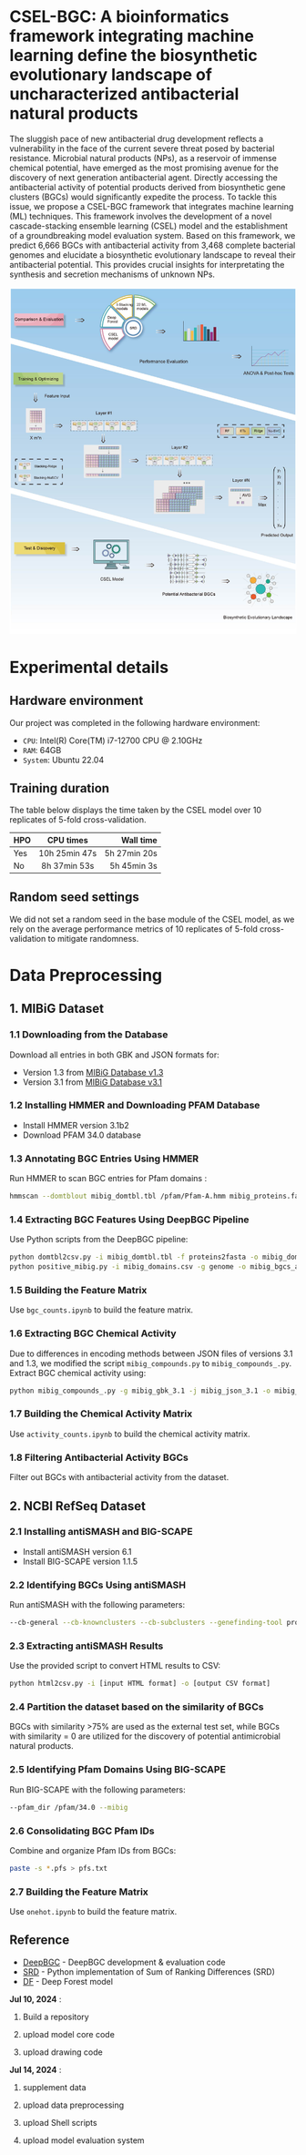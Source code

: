 CSEL-BGC: A bioinformatics framework integrating machine learning define the biosynthetic evolutionary landscape of uncharacterized antibacterial natural products
=

The sluggish pace of new antibacterial drug development reflects a vulnerability in the face of the current severe threat posed by bacterial resistance. Microbial natural products (NPs), as a reservoir of immense chemical potential, have emerged as the most promising avenue for the discovery of next generation antibacterial agent. Directly accessing the antibacterial activity of potential products derived from biosynthetic gene clusters (BGCs) would significantly expedite the process. To tackle this issue, we propose a CSEL-BGC framework that integrates machine learning (ML) techniques. This framework involves the development of a novel cascade-stacking ensemble learning (CSEL) model and the establishment of a groundbreaking model evaluation system. Based on this framework, we predict 6,666 BGCs with antibacterial activity from 3,468 complete bacterial genomes and elucidate a biosynthetic evolutionary landscape to reveal their antibacterial potential. This provides crucial insights for interpretating the synthesis and secretion mechanisms of unknown NPs.

![image](https://github.com/Du-Minghui/CSEL/blob/main/Graphic%20Abstract.jpg)


Experimental details
=

## Hardware environment
Our project was completed in the following hardware environment:

- `CPU`: Intel(R) Core(TM) i7-12700 CPU @ 2.10GHz
- `RAM`: 64GB
- `System`: Ubuntu 22.04

## Training duration

The table below displays the time taken by the CSEL model over 10 replicates of 5-fold cross-validation.

| HPO     | CPU times    | Wall time    |
| :------------- | :-------------: | -------------: |
| Yes      | 10h 25min 47s      | 5h 27min 20s      |
| No      | 8h 37min 53s     | 5h 45min 3s      |

## Random seed settings
We did not set a random seed in the base module of the CSEL model, as we rely on the average performance metrics of 10 replicates of 5-fold cross-validation to mitigate randomness.


# Data Preprocessing

## 1. MIBiG Dataset

### 1.1 Downloading from the Database

Download all entries in both GBK and JSON formats for:
- Version 1.3 from [MIBiG Database v1.3](https://mibig.secondarymetabolites.org/download)
- Version 3.1 from [MIBiG Database v3.1](https://mibig.secondarymetabolites.org/download)

### 1.2 Installing HMMER and Downloading PFAM Database

- Install HMMER version 3.1b2
- Download PFAM 34.0 database

### 1.3 Annotating BGC Entries Using HMMER

Run HMMER to scan BGC entries for Pfam domains :
```bash
hmmscan --domtblout mibig_domtbl.tbl /pfam/Pfam-A.hmm mibig_proteins.fa
```

### 1.4 Extracting BGC Features Using DeepBGC Pipeline

Use Python scripts from the DeepBGC pipeline:
```bash
python domtbl2csv.py -i mibig_domtbl.tbl -f proteins2fasta -o mibig_domains.csv
python positive_mibig.py -i mibig_domains.csv -g genome -o mibig_bgcs_all -md 1 -mp 1 -e 0.01
```

### 1.5 Building the Feature Matrix

Use `bgc_counts.ipynb` to build the feature matrix.

### 1.6 Extracting BGC Chemical Activity

Due to differences in encoding methods between JSON files of versions 3.1 and 1.3, we modified the script `mibig_compounds.py` to `mibig_compounds_.py`. Extract BGC chemical activity using:
```bash
python mibig_compounds_.py -g mibig_gbk_3.1 -j mibig_json_3.1 -o mibig_compounds.csv
```

### 1.7 Building the Chemical Activity Matrix

Use `activity_counts.ipynb` to build the chemical activity matrix.

### 1.8 Filtering Antibacterial Activity BGCs

Filter out BGCs with antibacterial activity from the dataset.

## 2. NCBI RefSeq Dataset

### 2.1 Installing antiSMASH and BIG-SCAPE

- Install antiSMASH version 6.1
- Install BIG-SCAPE version 1.1.5

### 2.2 Identifying BGCs Using antiSMASH

Run antiSMASH with the following parameters:
```bash
--cb-general --cb-knownclusters --cb-subclusters --genefinding-tool prodigal --allow-long-headers
```

### 2.3 Extracting antiSMASH Results

Use the provided script to convert HTML results to CSV:
```bash
python html2csv.py -i [input HTML format] -o [output CSV format]
```

### 2.4 Partition the dataset based on the similarity of BGCs

BGCs with similarity >75% are used as the external test set, while BGCs with similarity = 0 are utilized for the discovery of potential antimicrobial natural products.


### 2.5 Identifying Pfam Domains Using BIG-SCAPE

Run BIG-SCAPE with the following parameters:
```bash
--pfam_dir /pfam/34.0 --mibig
```

### 2.6 Consolidating BGC Pfam IDs

Combine and organize Pfam IDs from BGCs:
```bash
paste -s *.pfs > pfs.txt
```

### 2.7 Building the Feature Matrix

Use `onehot.ipynb` to build the feature matrix.






## Reference

* [DeepBGC](https://github.com/Merck/bgc-pipeline) - DeepBGC development & evaluation code
* [SRD](https://github.com/davidbajusz/srdpy) - Python implementation of Sum of Ranking Differences (SRD)
* [DF](https://github.com/LAMDA-NJU/Deep-Forest) - Deep Forest model



**Jul 10, 2024** : 

1. Build a repository

2. upload model core code 

3. upload drawing code

**Jul 14, 2024** : 

1. supplement data

2. upload data preprocessing

3. upload Shell scripts

4. upload model evaluation system
